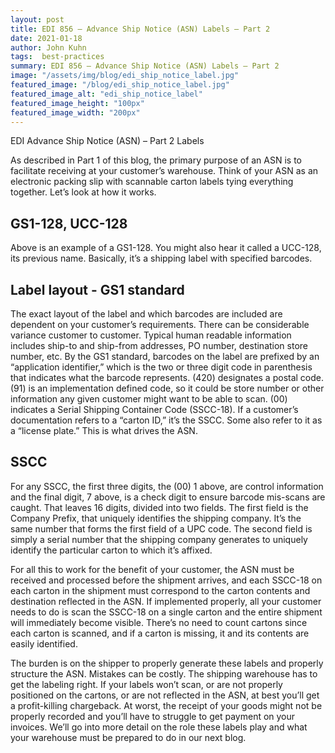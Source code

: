 ```yaml
---
layout: post
title: EDI 856 – Advance Ship Notice (ASN) Labels – Part 2
date: 2021-01-18
author: John Kuhn
tags:  best-practices
summary: EDI 856 – Advance Ship Notice (ASN) Labels – Part 2
image: "/assets/img/blog/edi_ship_notice_label.jpg"
featured_image: "/blog/edi_ship_notice_label.jpg"
featured_image_alt: "edi_ship_notice_label"
featured_image_height: "100px"
featured_image_width: "200px"
---
```

EDI Advance Ship Notice (ASN) – Part 2 Labels


As described in Part 1 of this blog, the primary purpose of an ASN is to facilitate receiving at your customer’s warehouse.   Think of your ASN as an electronic packing slip with scannable carton labels tying everything together.  Let’s look at how it works.

## GS1-128, UCC-128

Above is an example of a GS1-128. You might also hear it called a UCC-128, its previous name.  Basically, it’s a shipping label with specified barcodes.

## Label layout - GS1 standard

The exact layout of the label and which barcodes are included are dependent on your customer’s requirements.  There can be considerable variance customer to customer.  Typical human readable information includes ship-to and ship-from addresses, PO number, destination store number, etc.  By the GS1 standard, barcodes on the label are prefixed by an “application identifier,” which is the two or three digit code in parenthesis that indicates what the barcode represents.  (420) designates a postal code.  (91) is an implementation defined code, so it could be store number or other information any given customer might want to be able to scan.  (00) indicates a Serial Shipping Container Code (SSCC-18).   If a customer’s documentation refers to a “carton ID,” it’s the SSCC.  Some also refer to it as a “license plate.”  This is what drives the ASN.  

## SSCC

For any SSCC, the first three digits, the (00) 1 above, are control information and the final digit, 7 above, is a check digit to ensure barcode mis-scans are caught.  That leaves 16 digits, divided into two fields.  The first field is the Company Prefix, that uniquely identifies the shipping company.  It’s the same number that forms the first field of a UPC code.  The second field is simply a serial number that the shipping company generates to uniquely identify the particular carton to which it’s affixed.  

For all this to work for the benefit of your customer, the ASN must be received and processed before the shipment arrives, and each SSCC-18 on each carton in the shipment must correspond to the carton contents and destination reflected in the ASN.   If implemented properly, all your customer needs to do is scan the SSCC-18 on a single carton and the entire shipment will immediately become visible.   There’s no need to count cartons since each carton is scanned, and if a carton is missing, it and its contents are easily identified.

The burden is on the shipper to properly generate these labels and properly structure the ASN.  Mistakes can be costly.  The shipping warehouse has to get the labeling right.  If your labels won’t scan, or are not properly positioned on the cartons, or are not reflected in the ASN, at best you’ll get a profit-killing chargeback.  At worst, the receipt of your goods might not be properly recorded and you’ll have to struggle to get payment on your invoices.  We’ll go into more detail on the role these labels play and what your warehouse must be prepared to do in our next blog.
